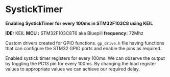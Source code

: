 # SystickTimer

**Enabling SystickTimer for every 100ms in STM32F103C8 using KEIL**

**IDE:** KEIL
**MCU :** STM32F103C8T6 aka Bluepill
**frequency:** 72Mhz

Custom drivers created for GPIO functions.
`gp_drive.h` file having functions that can configure the STM32 GPIO ports and enable the pins as required. 

Enabled systick timer registers for every 100ms. We can observe the output by toggling the PC13 pin for every 100ms. 
By changing the load register values to appropriate values we can achieve our required delay.
